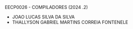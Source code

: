  EECP0026 - COMPILADORES (2024 .2)

 - JOAO LUCAS SILVA DA SILVA
 - THALLYSON GABRIEL MARTINS CORREIA FONTENELE
